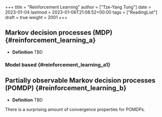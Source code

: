 +++
title = "Reinforcement Learning"
author = ["Tze-Yang Tung"]
date = 2023-01-04
lastmod = 2023-01-06T21:08:52+00:00
tags = ["ReadingList"]
draft = true
weight = 2001
+++

## Markov decision processes (MDP) {#reinforcement_learning_a}

-   **Definition**
    TBD


### Model based {#reinforcement_learning_a1}


## Partially observable Markov decision processes (POMDP) {#reinforcement_learning_b}

-   **Definition**
    TBD

There is a surprising amount of convergence properties for POMDPs.
